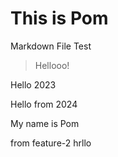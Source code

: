 # This is Pom

Markdown File Test

> Hellooo!

Hello 2023

Hello from 2024

My name is Pom

from feature-2 hrllo